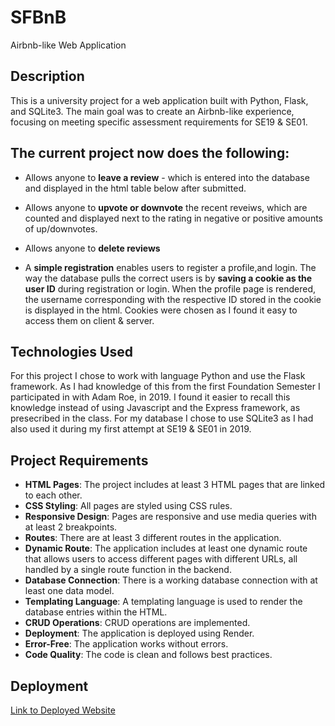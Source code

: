 # SFBnB 

Airbnb-like Web Application

## Description

This is a university project for a web application built with Python, Flask, and SQLite3. The main goal was to create an Airbnb-like experience, focusing on meeting specific assessment requirements for SE19 & SE01. 

## The current project now does the following: 

- Allows anyone to **leave a review** - which is entered into the database and displayed in the html table below after submitted.
- Allows anyone to **upvote or downvote** the recent reveiws, which are counted and displayed next to the rating in negative or positive amounts of up/downvotes.
- Allows anyone to **delete reviews**

- A **simple registration** enables users to register a profile,and login. The way the database pulls the correct users is by **saving a cookie as the user ID** during registration or login. When the profile page is rendered, the username corresponding with the respective ID stored in the cookie is displayed in the html. Cookies were chosen as I found it easy to access them on client & server.

## Technologies Used

For this project I chose to work with language Python and use the Flask framework. As I had knowledge of this from the first Foundation Semester I participated in with Adam Roe, in 2019. I found it easier to recall this knowledge instead of using Javascript and the Express framework, as presecribed in the class. 
For my database I chose to use SQLite3 as I had also used it during my first attempt at SE19 & SE01 in 2019. 

## Project Requirements 

- **HTML Pages**: The project includes at least 3 HTML pages that are linked to each other.
- **CSS Styling**: All pages are styled using CSS rules.
- **Responsive Design**: Pages are responsive and use media queries with at least 2 breakpoints.
- **Routes**: There are at least 3 different routes in the application.
- **Dynamic Route**: The application includes at least one dynamic route that allows users to access different pages with different URLs, all handled by a single route function in the backend.
- **Database Connection**: There is a working database connection with at least one data model.
- **Templating Language**: A templating language is used to render the database entries within the HTML.
- **CRUD Operations**: CRUD operations are implemented.
- **Deployment**: The application is deployed using Render.
- **Error-Free**: The application works without errors.
- **Code Quality**: The code is clean and follows best practices.

## Deployment

[Link to Deployed Website](https://web-basics-hand-in-04.onrender.com) 
